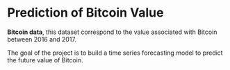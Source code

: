 # Prediction of Bitcoin Value

**Bitcoin data**, this dataset correspond to the value associated with Bitcoin between 2016 and 2017.

The goal of the project is to build a time series forecasting model to predict the future value of Bitcoin.
